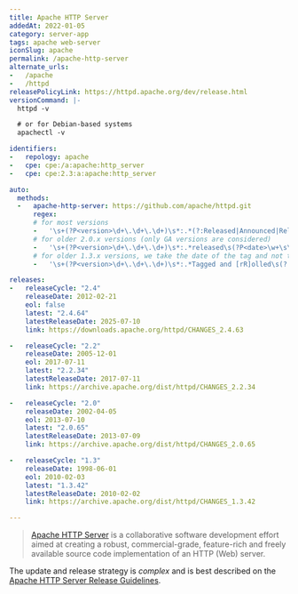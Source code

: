 ```yaml
---
title: Apache HTTP Server
addedAt: 2022-01-05
category: server-app
tags: apache web-server
iconSlug: apache
permalink: /apache-http-server
alternate_urls:
-   /apache
-   /httpd
releasePolicyLink: https://httpd.apache.org/dev/release.html
versionCommand: |-
  httpd -v

  # or for Debian-based systems
  apachectl -v

identifiers:
-   repology: apache
-   cpe: cpe:/a:apache:http_server
-   cpe: cpe:2.3:a:apache:http_server

auto:
  methods:
  -   apache-http-server: https://github.com/apache/httpd.git
      regex:
      # for most versions
      -   '\s+(?P<version>\d+\.\d+\.\d+)\s*:.*(?:Released|Announced|Released and Retired)\s(?:on\s)?(?P<date>\w+\s\d\d?,\s\d{4})'
      # for older 2.0.x versions (only GA versions are considered)
      -   '\s+(?P<version>\d+\.\d+\.\d+)\s*:.*released\s(?P<date>\w+\s\d\d?,\s\d{4}) as GA'
      # for older 1.3.x versions, we take the date of the tag and not the date of the release (too difficult to parse)
      -   '\s+(?P<version>\d+\.\d+\.\d+)\s*:.*Tagged and [rR]olled\s(?:on\s)?(?P<date>\w+\.?\s\d\d?,\s\d{4})'

releases:
-   releaseCycle: "2.4"
    releaseDate: 2012-02-21
    eol: false
    latest: "2.4.64"
    latestReleaseDate: 2025-07-10
    link: https://downloads.apache.org/httpd/CHANGES_2.4.63

-   releaseCycle: "2.2"
    releaseDate: 2005-12-01
    eol: 2017-07-11
    latest: "2.2.34"
    latestReleaseDate: 2017-07-11
    link: https://archive.apache.org/dist/httpd/CHANGES_2.2.34

-   releaseCycle: "2.0"
    releaseDate: 2002-04-05
    eol: 2013-07-10
    latest: "2.0.65"
    latestReleaseDate: 2013-07-09
    link: https://archive.apache.org/dist/httpd/CHANGES_2.0.65

-   releaseCycle: "1.3"
    releaseDate: 1998-06-01
    eol: 2010-02-03
    latest: "1.3.42"
    latestReleaseDate: 2010-02-02
    link: https://archive.apache.org/dist/httpd/CHANGES_1.3.42

---
```


> [Apache HTTP Server](https://httpd.apache.org/) is a collaborative software development effort
> aimed at creating a robust, commercial-grade, feature-rich and freely available source code
> implementation of an HTTP (Web) server.

The update and release strategy is _complex_ and is best described on the
[Apache HTTP Server Release Guidelines](https://httpd.apache.org/dev/release.html).
